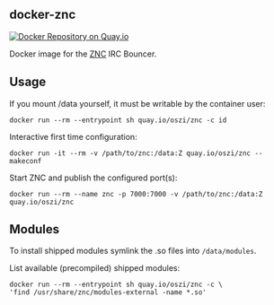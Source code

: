 ## docker-znc

[![Docker Repository on Quay.io](https://quay.io/repository/oszi/znc/status "Docker Repository on Quay.io")](https://quay.io/repository/oszi/znc)

Docker image for the [ZNC](http://wiki.znc.in/ZNC) IRC Bouncer.

## Usage

If you mount /data yourself, it must be writable by the container user:

```
docker run --rm --entrypoint sh quay.io/oszi/znc -c id
```

Interactive first time configuration:

```
docker run -it --rm -v /path/to/znc:/data:Z quay.io/oszi/znc --makeconf
```

Start ZNC and publish the configured port(s):

```
docker run --rm --name znc -p 7000:7000 -v /path/to/znc:/data:Z quay.io/oszi/znc
```

## Modules

To install shipped modules symlink the .so files into `/data/modules`.

List available (precompiled) shipped modules:

```
docker run --rm --entrypoint sh quay.io/oszi/znc -c \
'find /usr/share/znc/modules-external -name *.so'
```
